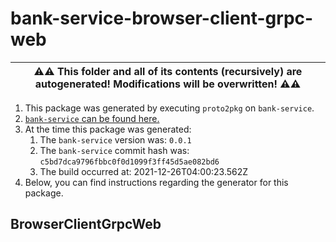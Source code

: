 # bank-service-browser-client-grpc-web

| ⚠️⚠️ This folder and all of its contents (recursively) are autogenerated! Modifications will be overwritten! ⚠️⚠️ |
| --- |

1. This package was generated by executing `proto2pkg` on `bank-service`.
1. [`bank-service` can be found here.](https://github.com/liamzdenek/proto2pkg/example/bank-service)
1. At the time this package was generated:
    1. The `bank-service` version was: `0.0.1`
    1. The `bank-service` commit hash was: `c5bd7dca9796fbbc0f0d1099f3ff45d5ae082bd6`
    1. The build occurred at: 2021-12-26T04:00:23.562Z
1. Below, you can find instructions regarding the generator for this package.

## BrowserClientGrpcWeb

```ts

```

